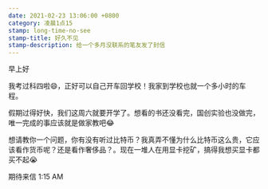 ```yaml
---
date: 2021-02-23 13:06:00 +0800
category: 凌晨1点15
stamp: long-time-no-see
stamp-title: 好久不见
stamp-description: 给一个多月没联系的笔友发了封信
---
```


早上好

我考过科四啦😄，正好可以自己开车回学校！我家到学校也就一个多小时的车程。

假期过得好快，我们这周六就要开学了。想看的书还没看完，国创实验也没做完，唯一完成的事应该就是做家教吧😂 

想请教你一个问题，你有没有听过比特币？我真弄不懂为什么比特币这么贵，它应该看作货币呢？还是看作奢侈品？。现在一堆人在用显卡挖矿，搞得我想买显卡都买不起😭


期待来信
1:15 AM